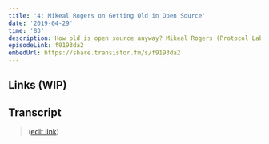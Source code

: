 ```yaml
---
title: '4: Mikeal Rogers on Getting Old in Open Source'
date: '2019-04-29'
time: '83'
description: How old is open source anyway? Mikeal Rogers (Protocol Labs) joins Henry in talking about making friends through podcasting, conference organizing as maintainer-ship, patronage and fundraising, old/new school open source, deprecating packages and ecosystem health, new ideas and becoming a maintainer by being the "first", and parenting!
episodeLink: f9193da2
embedUrl: https://share.transistor.fm/s/f9193da2
---
```


## Links (WIP)

## Transcript

> ([edit link](https://github.com/hzoo/maintainersanonymous.com/edit/master/src/pages/getting-old.md))